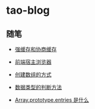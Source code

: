 # tao-blog

## 随笔
- [强缓存和协商缓存]()

- [前端宿主浏览器](https://github.com/taowuu/tao-blog/blob/main/%E9%9A%8F%E7%AC%94/%E5%89%8D%E7%AB%AF%E5%AE%BF%E4%B8%BB%E6%B5%8F%E8%A7%88%E5%99%A8.md)

- [创建数组的方式](https://github.com/taowuu/tao-fe-blog/blob/main/%E9%9A%8F%E7%AC%94/%E5%88%9B%E5%BB%BA%E6%95%B0%E7%BB%84%E7%9A%84%E6%96%B9%E5%BC%8F.js)

- [数据类型的判断方法](https://github.com/taowuu/tao-fe-blog/blob/main/%E9%9A%8F%E7%AC%94/%E6%95%B0%E6%8D%AE%E7%B1%BB%E5%9E%8B%E7%9A%84%E5%88%A4%E6%96%AD%E6%96%B9%E6%B3%95.js)

- [Array.prototype.entries 是什么](https://github.com/taowuu/tao-fe-blog/blob/main/%E9%9A%8F%E7%AC%94/Array.prototype.entries%20%E6%98%AF%E4%BB%80%E4%B9%88.js)
